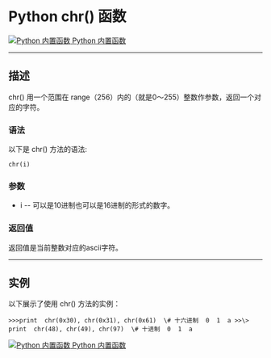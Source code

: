 Python chr() 函数
===============

 [![Python 内置函数](../images/up.gif) Python 内置函数](python-built-in-functions.html)

* * *

描述
--

chr() 用一个范围在 range（256）内的（就是0～255）整数作参数，返回一个对应的字符。

### 语法

以下是 chr() 方法的语法:
```
chr(i)
```
### 参数

*   i -- 可以是10进制也可以是16进制的形式的数字。

### 返回值

返回值是当前整数对应的ascii字符。

* * *

实例
--

以下展示了使用 chr() 方法的实例：
```
>>>print  chr(0x30), chr(0x31), chr(0x61)  \# 十六进制  0  1  a >>\> print  chr(48), chr(49), chr(97)  \# 十进制  0  1  a
```
 [![Python 内置函数](../images/up.gif) Python 内置函数](python-built-in-functions.html)